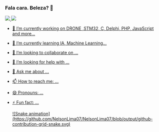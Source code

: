 ### Fala cara. Beleza? 👋

 <div>
  <a href="https://github.com/NelsonLima07">
  <img height="180em" src="https://github-readme-stats.vercel.app/api?username=NelsonLima07&show_icons=true&theme=dracula&include_all_commits=true&count_private=true"/>
  <img height="180em" src="https://github-readme-stats.vercel.app/api/top-langs/?username=NelsonLima07&layout=compact&langs_count=7&theme=dracula"/>
</div>


- 🔭 I’m currently working on DRONE ,STM32, C, Delphi, PHP, JavaScript and more...
- 🌱 I’m currently learning IA, Machine Learning...
- 👯 I’m looking to collaborate on ...
- 🤔 I’m looking for help with ...
- 💬 Ask me about ...
- 📫 How to reach me: ...
- 😄 Pronouns: ...
- ⚡ Fun fact: ...

  <div>
    ![Snake animation](https://github.com/NelsonLima07/NelsonLima07/blob/output/github-contribution-grid-snake.svg)
  </div>


